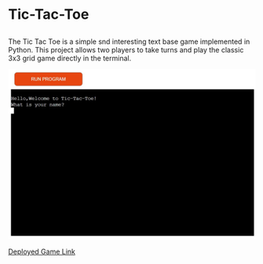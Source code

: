 # Tic-Tac-Toe

##
The Tic Tac Toe is a simple snd interesting text base game implemented in Python. This project allows two players to take turns and play the classic 3x3 grid game directly in the terminal.

![Tic-Tac-Toe](assets/deployed-image.jpg)

[Deployed Game Link](https://x-and-o-app-d0670438d457.herokuapp.com/)

